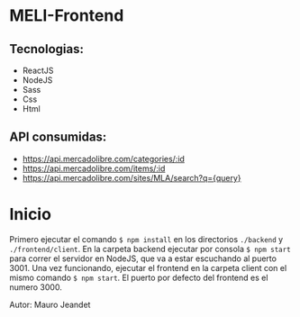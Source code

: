 # MELI-Frontend

## Tecnologias:
- ReactJS
- NodeJS
- Sass
- Css
- Html
  
## API consumidas:
- https://api.mercadolibre.com/categories/:id
- https://api.mercadolibre.com/items/:id
- https://api.mercadolibre.com/sites/MLA/search?q={query}
 
# Inicio
Primero ejecutar el comando `$ npm install` en los directorios `./backend` y `./frontend/client`.
En la carpeta backend ejecutar por consola `$ npm start` para correr el servidor en NodeJS, que va a estar escuchando al puerto 3001. Una vez funcionando, ejecutar el frontend en la carpeta client con el mismo comando `$ npm start`. El puerto por defecto del frontend es el numero 3000.

Autor:
Mauro Jeandet
